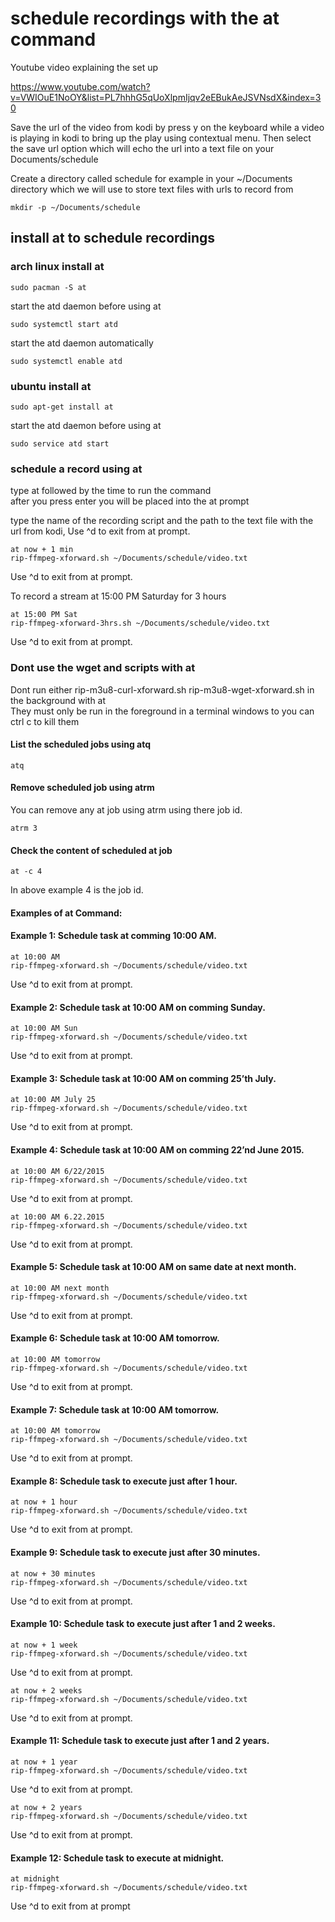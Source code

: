 # schedule recordings with the at command

Youtube video explaining the set up

https://www.youtube.com/watch?v=VWIOuE1NoOY&list=PL7hhhG5qUoXlpmIjqv2eEBukAeJSVNsdX&index=30

Save the url of the video from kodi by press y on the keyboard while a video is playing in kodi to bring up the play using contextual menu. 
Then select the save url option which will echo the url into a text file on your Documents/schedule

Create a directory called schedule for example in your ~/Documents directory 
which we will use to store text files with urls to record from

	mkdir -p ~/Documents/schedule

## install at to schedule recordings

### arch linux install at

	sudo pacman -S at


start the atd daemon before using at

	sudo systemctl start atd


start the atd daemon automatically

	sudo systemctl enable atd


### ubuntu install at

	sudo apt-get install at


start the atd daemon before using at


	sudo service atd start


### schedule a record using at

type at followed by the time to run the command  
after you press enter you will be placed into the at prompt  

type the name of the recording script and the path to the text file with the url from kodi, Use ^d to exit from at prompt.


	at now + 1 min
	rip-ffmpeg-xforward.sh ~/Documents/schedule/video.txt

Use ^d to exit from at prompt.


To record a stream at 15:00 PM Saturday for 3 hours

	at 15:00 PM Sat
	rip-ffmpeg-xforward-3hrs.sh ~/Documents/schedule/video.txt

Use ^d to exit from at prompt.

### Dont use the wget and scripts with at

Dont run either rip-m3u8-curl-xforward.sh rip-m3u8-wget-xforward.sh in the background with at  
They must only be run in the foreground in a terminal windows to you can ctrl c to kill them


#### List the scheduled jobs using atq

	atq


#### Remove scheduled job using atrm

You can remove any at job using atrm using there job id.

	atrm 3

#### Check the content of scheduled at job

	at -c 4


In above example 4 is the job id.

#### Examples of at Command:


#### Example 1: Schedule task at comming 10:00 AM.

	at 10:00 AM
	rip-ffmpeg-xforward.sh ~/Documents/schedule/video.txt

Use ^d to exit from at prompt.


#### Example 2: Schedule task at 10:00 AM on comming Sunday.

	at 10:00 AM Sun
	rip-ffmpeg-xforward.sh ~/Documents/schedule/video.txt

Use ^d to exit from at prompt.


#### Example 3: Schedule task at 10:00 AM on comming 25’th July.

	at 10:00 AM July 25
	rip-ffmpeg-xforward.sh ~/Documents/schedule/video.txt

Use ^d to exit from at prompt.


#### Example 4: Schedule task at 10:00 AM on comming 22’nd June 2015.

	at 10:00 AM 6/22/2015
	rip-ffmpeg-xforward.sh ~/Documents/schedule/video.txt

Use ^d to exit from at prompt.

	at 10:00 AM 6.22.2015
	rip-ffmpeg-xforward.sh ~/Documents/schedule/video.txt

Use ^d to exit from at prompt.


#### Example 5: Schedule task at 10:00 AM on same date at next month.

	at 10:00 AM next month
	rip-ffmpeg-xforward.sh ~/Documents/schedule/video.txt

Use ^d to exit from at prompt.


#### Example 6: Schedule task at 10:00 AM tomorrow.

	at 10:00 AM tomorrow
	rip-ffmpeg-xforward.sh ~/Documents/schedule/video.txt

Use ^d to exit from at prompt.


#### Example 7: Schedule task at 10:00 AM tomorrow.

	at 10:00 AM tomorrow
	rip-ffmpeg-xforward.sh ~/Documents/schedule/video.txt

Use ^d to exit from at prompt.


#### Example 8: Schedule task to execute just after 1 hour.

	at now + 1 hour
	rip-ffmpeg-xforward.sh ~/Documents/schedule/video.txt

Use ^d to exit from at prompt.


#### Example 9: Schedule task to execute just after 30 minutes.

	at now + 30 minutes
	rip-ffmpeg-xforward.sh ~/Documents/schedule/video.txt

Use ^d to exit from at prompt.


#### Example 10: Schedule task to execute just after 1 and 2 weeks.

	at now + 1 week
	rip-ffmpeg-xforward.sh ~/Documents/schedule/video.txt

Use ^d to exit from at prompt.

	at now + 2 weeks
	rip-ffmpeg-xforward.sh ~/Documents/schedule/video.txt

Use ^d to exit from at prompt.


#### Example 11: Schedule task to execute just after 1 and 2 years.

	at now + 1 year
	rip-ffmpeg-xforward.sh ~/Documents/schedule/video.txt

Use ^d to exit from at prompt.

	at now + 2 years
	rip-ffmpeg-xforward.sh ~/Documents/schedule/video.txt

Use ^d to exit from at prompt.

#### Example 12: Schedule task to execute at midnight.

	at midnight
	rip-ffmpeg-xforward.sh ~/Documents/schedule/video.txt

Use ^d to exit from at prompt







